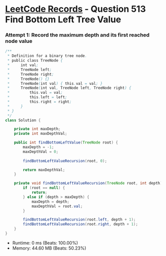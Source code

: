 # [LeetCode Records](../../README.md) - Question 513 Find Bottom Left Tree Value

### Attempt 1: Record the maximum depth and its first reached node value
```java
/**
 * Definition for a binary tree node.
 * public class TreeNode {
 *     int val;
 *     TreeNode left;
 *     TreeNode right;
 *     TreeNode() {}
 *     TreeNode(int val) { this.val = val; }
 *     TreeNode(int val, TreeNode left, TreeNode right) {
 *         this.val = val;
 *         this.left = left;
 *         this.right = right;
 *     }
 * }
 */
class Solution {

    private int maxDepth;
    private int maxDepthVal;

    public int findBottomLeftValue(TreeNode root) {
        maxDepth = -1;
        maxDepthVal = 0;
        
        findBottomLeftValueRecursion(root, 0);

        return maxDepthVal;
    }

    private void findBottomLeftValueRecursion(TreeNode root, int depth) {
        if (root == null) {
            return;
        } else if (depth > maxDepth) {
            maxDepth = depth;
            maxDepthVal = root.val;
        }

        findBottomLeftValueRecursion(root.left, depth + 1);
        findBottomLeftValueRecursion(root.right, depth + 1);
    }
}
```
- Runtime: 0 ms (Beats: 100.00%)
- Memory: 44.60 MB (Beats: 50.23%)

<br>
